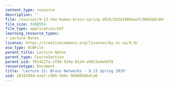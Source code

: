 ```yaml
---
content_type: resource
description: ''
file: /courses/9-13-the-human-brain-spring-2019/2834298deaafc9665b8c969d956bdca6_MIT9_13S19_L21.pdf
file_size: 3260554
file_type: application/pdf
learning_resource_types:
- Lecture Notes
license: https://creativecommons.org/licenses/by-nc-sa/4.0/
ocw_type: OCWFile
parent_title: Lecture Notes
parent_type: CourseSection
parent_uid: f014227a-2f08-924a-01a9-a9923a4e94f8
resourcetype: Document
title: 'Lecture 21: Brain Networks - 9.13 Spring 2019'
uid: 2834298d-eaaf-c966-5b8c-969d956bdca6
---
```

